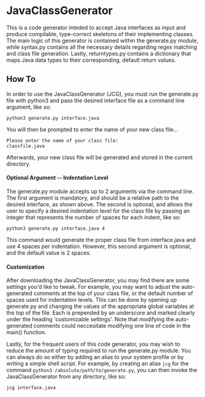 # JavaClassGenerator

This is a code generator inteded to accept Java interfaces as input and produce compilable, type-correct skeletons of their implementing classes. The main logic of this generator is contained within the generate.py module, while syntax.py contains all the necessary details regarding regex matching and class file generation. Lastly, returntypes.py contains a dictionary that maps Java data types to their corresponding, default return values. 

## How To

In order to use the JavaClassGenerator (JCG), you must run the generate.py file with python3 and pass the desired interface file as a command line argument, like so:

```
python3 generate.py interface.java
```

You will then be prompted to enter the name of your new class file...

```
Please enter the name of your class file:
classfile.java
```

Afterwards, your new class file will be generated and stored in the current directory.

#### Optional Argument -- Indentation Level

The generate.py module accepts up to 2 arguments via the command line. The first argument is mandatory, and should be a relative path to the desired interface, as shown above. The second is optional, and allows the user to specify a desired indentation level for the class file by passing an integer that represents the number of spaces for each indent, like so:

```
python3 generate.py interface.java 4
```

This command would generate the proper class file from interface.java and use 4 spaces per indentation. However, this second argument is optional, and the default value is 2 spaces.

#### Customization

After downloading the JavaClassGenerator, you may find there are some settings you'd like to tweak. For example, you may want to adjust the auto-generated comments at the top of your class file, or the default number of spaces used for indentation levels. This can be done by opening up generate.py and changing the values of the appropriate global variables at the top of the file. Each is prepended by an underscore and marked clearly under the heading 'customizable settings'. Note that modifying the auto-generated comments could neccesitate modifying one line of code in the main() function.

Lastly, for the frequent users of this code generator, you may wish to reduce the amount of typing required to run the generate.py module. You can always do so either by adding an alias to your system profile or by writing a simple shell script. For example, by creating an alias `jcg` for the command `python3 /absolute/path/to/generate.py`, you can then invoke the JavaClassGenerator from any directory, like so:

```
jcg interface.java
```
